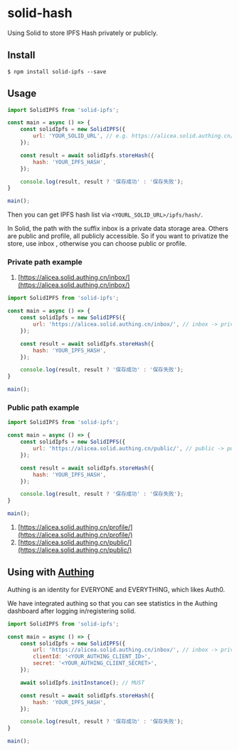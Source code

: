# solid-hash

Using Solid to store IPFS Hash privately or publicly.

## Install

```shell
$ npm install solid-ipfs --save
```

## Usage

```javascript
import SolidIPFS from 'solid-ipfs';

const main = async () => {
    const solidIpfs = new SolidIPFS({
        url: 'YOUR_SOLID_URL', // e.g. https://alicea.solid.authing.cn/inbox/
    });

    const result = await solidIpfs.storeHash({
        hash: 'YOUR_IPFS_HASH',
    });

    console.log(result, result ? '保存成功' : '保存失败');
}

main();
```

Then you can get IPFS hash list via `<YOURL_SOLID_URL>/ipfs/hash/`.

In Solid, the path with the suffix inbox is a private data storage area. Others are public and profile, all publicly accessible. So if you want to privatize the store, use inbox , otherwise you can choose public or profile.

### Private path example

1. [https://alicea.solid.authing.cn/inbox/](https://alicea.solid.authing.cn/inbox/)

```javascript
import SolidIPFS from 'solid-ipfs';

const main = async () => {
    const solidIpfs = new SolidIPFS({
        url: 'https://alicea.solid.authing.cn/inbox/', // inbox -> private
    });

    const result = await solidIpfs.storeHash({
        hash: 'YOUR_IPFS_HASH',
    });

    console.log(result, result ? '保存成功' : '保存失败');
}

main();
```

### Public path example

```javascript
import SolidIPFS from 'solid-ipfs';

const main = async () => {
    const solidIpfs = new SolidIPFS({
        url: 'https://alicea.solid.authing.cn/public/', // public -> public
    });

    const result = await solidIpfs.storeHash({
        hash: 'YOUR_IPFS_HASH',
    });

    console.log(result, result ? '保存成功' : '保存失败');
}

main();
```

1. [https://alicea.solid.authing.cn/profile/](https://alicea.solid.authing.cn/profile/)
2. [https://alicea.solid.authing.cn/public/](https://alicea.solid.authing.cn/public/)

## Using with [Authing](https://authing.cn)

Authing is an identity for EVERYONE and EVERYTHING, which likes Auth0.

We have integrated authing so that you can see statistics in the Authing dashboard after logging in/registering solid.

```javascript
import SolidIPFS from 'solid-ipfs';

const main = async () => {
    const solidIpfs = new SolidIPFS({
        url: 'https://alicea.solid.authing.cn/inbox/', // inbox -> private
        clientId: '<YOUR_AUTHING_CLIENT_ID>',
        secret: '<YOUR_AUTHING_CLIENT_SECRET>',
    });

    await solidIpfs.initInstance(); // MUST

    const result = await solidIpfs.storeHash({
        hash: 'YOUR_IPFS_HASH',
    });

    console.log(result, result ? '保存成功' : '保存失败');
}

main();
```
